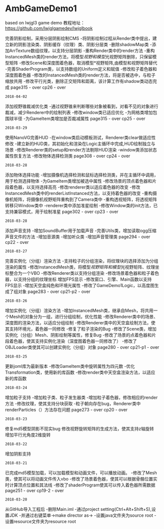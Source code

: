 # AmbGameDemo1
based on lwjgl3 game demo
教程地址：
https://github.com/lwjglgamedev/lwjglbook

完善阴影绘制，采用分层阴影绘制CMS
    -将阴影绘制过程从Render类中提出，建立新的阴影渲染类、阴影缓存（纹理）类、阴影分层类
    -删除shadowMap类
    -添加ArrTexture数组纹理，以支持分层阴影
    -重构Render类中的render方法
    -重构InstancedMesh类的render方法，将模型*视野和模型*光视野矩阵删除，只保留模型矩阵
    -修改Scene和深度图着色器，取消模型*视野矩阵,由模型和视野矩阵替代
    -完善ShaderProgram类，以支持数组的Uniform定义和赋值
    -修改粒子着色器和深度图着色器
    -修改的InstancedMesh类的render方法，将是否被选中，与粒子缩放共用
    -修改平行光类，删除正交矩阵和距离，该计算工作有shadow类动态完成
    page315 - over
    cp26 - over 
    
    2018-04-02

添加视野锥裁减优化类
    -通过视野锥来判断哪些对象被看到，对看不见的对象进行裁减，减少Renderer中的绘制列表
    -修改window类已适应优化
    -为网格类增加包围球半径
    -为GameItem类增加是否裁减属性
    page315 - over
    cp25 - over
    
    2018-03-29

使用NanoVG完善HUD
    -在window类启动模板测试，Renderer类clear做适应性修改
    -建立新的HUD类，其初始化和渲染在Logic主循环中完成,HUD绘制独立与场景
    -修改Renderer类的setup和render方法剔除HUD渲染
    -window类添加状态属性恢复方法
    -修改物体选择检测类
    page308 - over
    cp24 - over
    
    2018-03-28

添加物体选择功能
    -增加摄像机选择检测和鼠标选择检测类，并在主循环中调用，用于检测选择物体
    -为GameItem类增加被选中属性
    -修改场景的顶点着色器和片段着色器，以支持选择高亮
    -修改renderer类以适应着色器的改变
    -修改InstancedMesh类中的renderListInstanced方法，以支持着色器的改变
    -重构摄像机矩阵，将摄像机视野矩阵重构到了Camera类中
    -重构透视矩阵，将透视矩阵转移只Window类中
    -renderer类中添加准星绘制
    -修改Window类的init方法，已支持兼容模式，用于绘制准星
    page302 - over
    cp23 - over
    
    2018-03-28

添加声音支持
    -增加SoundBuffer用于加载声音
    -完善Utils类，增加读取ogg压缩声音文件的方法
    -增加音源类
    -增加听众类
    -增加声音管理类
    page294 - over
    cp22 - over
    
    2018-03-27

完善实例化（分组）渲染方法
    -支持粒子的分组渲染，将纹理块的选择添加为分组渲染的属性
    -修改InstancedMesh类，将模型*视野矩阵和模型*光视野矩阵、纹理坐标整合为一个VBO
    -修改Renderer类以支持分组渲染
    -修改场景着色器和粒子着色器，以支持分组的纹理坐标
增加FPS显示
    -修改窗口、引擎、Main函数以支持FPS显示
    -增加天空盒纯色和环境光属性
    -修改了GameDemo1Logic，以高度图生成了组对象
    page283 - over
    cp21-p2 - over
    
    2018-03-26

增加实例化（分组）渲染方法
    -增加InstancedMesh类，继承自Mesh，将共用一个Mesh的对象分为一组，进行分组绘制，优化性能
    -修改Renderer类中的场景、深度图的渲染方法，以适应分组绘制
    -修改Renderer类中的天空盒绘制方法，使其支持环境光，着色器一同修改
    -修复了粒子渲染的Bug
    -修改了Scene类，增加实例化（分组）Mesh、阴影绘制等属性，修复Bug
    -修改了场景的点着色器和片段着色器，使其支持实例化渲染（深度图着色器一同修改了）
    -修改了OBJLoader类使其可以创建实例化（分组）对象
    page280 - over
    cp21-p1 - over
    
    2018-03-25

更新joml库为最新版本
    -修改GameItem类中旋转属性为四元数
    -优化Transformation类，使用新的库函数
    -修改render类中天空盒渲染方法，以适应新的库函数
    
    2018-03-24

增加粒子支持
    -增加粒子类、粒子发生器类
    -增加粒子着色器，修改相应的render方法
    -修改纹理，使其支持分块获取
    -粒子朝向存在bug，Renderer类中renderParticles（）方法存在问题
    page273 - over
    cp20 - over
   
    2018-03-23

修复md5模型阴影不现实bug
    修改视野旋转矩阵的生成方法，使其支持z轴旋转
    增加平行光角度2维旋转

    2018-03-22

增加阴影支持

    2018-03-21

已完成md5模型加载，可以加载模型和动画文件，可以播放动画。
    -修改了Mesh类，使其可以将动画文件传入vbo
    -修改了场景着色器，使其可以根据骨骼位置实时计算顶点位置和其法线
    -修改了shaderProgram使其可以传入着色器所需数据
    page251 - over
    cp19-2 - over

    2018-03-20

从GitHub导入工程后
    -删除Main.iml
    -通过project setting(Ctrl+Alt+Shift+S),设置JDK
    -并通过右键菜单->make director as->
    -设置java文件夹为source root
    -设置resource文件夹为resource root
